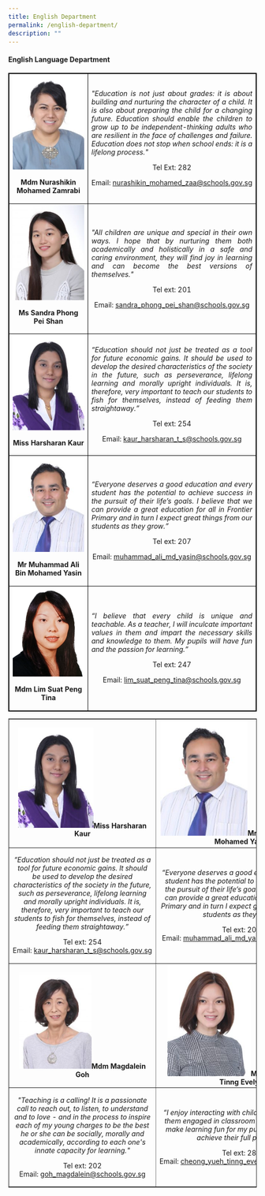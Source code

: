 ```yaml
---
title: English Department
permalink: /english-department/
description: ""
---
```

<h4><strong>English Language Department</strong></h4>
<table style="border-collapse: collapse; width: 100%; border:1px solid black;">
<tbody>
<tr>
<td style="text-align: center; border:1px solid black;">
<img style="width:100%;" src="/images/eng1.jpg">
<p><strong>Mdm Nurashikin Mohamed Zamrabi</strong></p>
</td>
<td style="width: 100%; text-align: justify; border:1px solid black;">
<p><em>"Education is not just about grades: it is about building and nurturing the character of a child. It is also about preparing the child for a changing future. Education should enable the children to grow up to be independent-thinking adults who are resilient in the face of challenges and failure. Education does not stop when school ends: it is a lifelong process."</em></p>
<p style="width: 100%; text-align: center;">Tel Ext: 282</p>
<p style="width: 100%; text-align: center;">Email:&nbsp;<a href="mailto:nurashikin_mohamed_zaa@schools.gov.sg">nurashikin_mohamed_zaa@schools.gov.sg</a></p>
</td>
</tr>
<tr>
<td style="width: 33.3333%; text-align: center; border:1px solid black;">
<img style="width: 100%;" src="/images/eng3.jpg">
<p><strong>Ms Sandra Phong Pei Shan</strong></p></td>
<td style="width: 50%; text-align: justify; border:1px solid black;">
<p><em>"All children are unique and special in their own ways. I hope that by nurturing them both academically and holistically in a safe and caring environment, they will find joy in learning and can become the best versions of themselves."</em></p>
<p style="width: 100%; text-align: center;">Tel ext: 201
</p><p style="width: 100%; text-align: center;">Email:&nbsp;<a href="mailto:sandra_phong_pei_shan@schools.gov.sg">sandra_phong_pei_shan@schools.gov.sg</a></p>
</td>
</tr>
<tr>
<td style="width: 33.3333%; text-align: center; border:1px solid black;">
<img style="width: 100%;" src="/images/eng4.jpg">
<p><strong>Miss Harsharan Kaur</strong></p>
</td>
<td style="width: 50%; text-align: justify; border:1px solid black;">
<p><em>“Education should not just be treated as a tool for future economic gains. It should be used to develop the desired characteristics of the society in the future, such as perseverance, lifelong learning and morally upright individuals. It is, therefore, very important to teach our students to fish for themselves, instead of feeding them straightaway.”</em></p>
<p style="width: 100%; text-align: center;">Tel ext: 254</p>
<p style="width: 100%; text-align: center;">Email:&nbsp;<a href="mailto:kaur_harsharan_t_s@schools.gov.sg">kaur_harsharan_t_s@schools.gov.sg</a></p>
</td>
</tr>
<tr>
<td style="width: 33.3333%; text-align: center; border:1px solid black;">
<img style="width: 100%;" src="/images/eng5.jpg">
<p><strong>Mr Muhammad Ali Bin Mohamed Yasin</strong></p>
</td>
<td style="width: 50%; text-align: justify; border:1px solid black;">
<p><em>“Everyone deserves a good education and every student has the potential to achieve success in the pursuit of their life’s goals. I believe that we can provide a great education for all in Frontier Primary and in turn I expect great things from our students as they grow.”</em></p>
<p style="width: 100%; text-align: center;">Tel ext: 207</p>
<p style="width: 100%; text-align: center;">Email:&nbsp;<a href="mailto:muhammad_ali_md_yasin@schools.gov.sg">muhammad_ali_md_yasin@schools.gov.sg</a></p>
</td>
</tr>
<tr>
<td style="width: 33.3333%; text-align: center; border:1px solid black;">
<img style="width: 100%;" src="/images/eng6.png" >
<p><strong>Mdm Lim Suat Peng Tina</strong></p>
</td>
<td style="width: 50%; text-align: justify; border:1px solid black;">
<p><em>“I believe that every child is unique and teachable. As a teacher, I will inculcate important values in them and impart the necessary skills and knowledge to them. My pupils will have fun and the passion for learning.”</em></p>
<p style="width: 100%; text-align: center;">Tel ext: 247</p>
<p style="width: 100%; text-align: center;">Email:&nbsp;<a href="mailto:lim_suat_peng_tina@schools.gov.sg">lim_suat_peng_tina@schools.gov.sg</a></p>
</td>
</tr>
</tbody>
</table>
<table border="1" style="border-collapse: collapse; width: 100%;">
<tbody>
<tr>
<td style="width: 33.3333%; text-align: center;"><img src="/images/eng4.jpg" style="width: 54%;"><strong>Miss Harsharan Kaur</strong></td>
<td style="width: 33.3333%; text-align: center;"><img src="/images/eng5.jpg" style="width: 53%;"><strong>Mr Muhammad Ali Bin Mohamed Yasin</strong></td>
<td style="width: 33.3333%; text-align: center;"><img src="/images/eng6.png" style="width: 60%;"><strong>Mdm Lim Suat Peng Tina</strong></td>
</tr>
<tr>
<td style="width: 33.3333%; text-align: center;">
<p><em>“Education should not just be treated as a tool for future economic gains. It should be used to develop the desired characteristics of the society in the future, such as perseverance, lifelong learning and morally upright individuals. It is, therefore, very important to teach our students to fish for themselves, instead of feeding them straightaway.”</em></p>
<p>Tel&nbsp;ext: 254<br>Email:&nbsp;<a href="mailto:kaur_harsharan_t_s@schools.gov.sg">kaur_harsharan_t_s@schools.gov.sg</a></p>
</td>
<td style="width: 33.3333%; text-align: center;">
<p><em>“Everyone deserves a good education and every student has the potential to achieve success in the pursuit of their life’s goals. I believe that we can provide a great education for all in Frontier Primary and in turn I expect great things from our students as they grow.”</em></p>
<p>Tel&nbsp;ext: 207<br>Email:&nbsp;<a href="mailto:muhammad_ali_md_yasin@schools.gov.sg">muhammad_ali_md_yasin@schools.gov.sg</a></p>
</td>
<td style="width: 33.3333%; text-align: center;">
<p><em>“I believe that every child is unique and teachable. As a teacher, I will inculcate important values in them and impart the necessary skills and knowledge to them. My pupils will have fun and the passion for learning.”</em></p>
<p>Tel ext: 247<br>Email:&nbsp;<a href="mailto:lim_suat_peng_tina@schools.gov.sg">lim_suat_peng_tina@schools.gov.sg</a></p>
</td>
</tr>
<tr>
<td style="width: 33.3333%; text-align: center;"><img src="/images/eng7.jpg" style="width: 52%;"><strong>Mdm Magdalein Goh</strong></td>
<td style="width: 33.3333%; text-align: center;"><img src="/images/eng8.jpg" style="width: 51%;"><strong>Mdm Cheong Yueh Tinng Evelyn</strong></td>
<td style="width: 33.3333%; text-align: center;">&nbsp;</td>
</tr>
<tr>
<td style="width: 33.3333%; text-align: center;">
<p><em>"Teaching is a calling! It is a passionate call to reach out, to listen, to understand and to love - and in the process to inspire each of my young charges to be the best he or she can be socially, morally and academically, according to each one's innate capacity for learning."</em></p>
<p>Tel&nbsp;ext: 202<br>Email:&nbsp;<a href="mailto:goh_magdalein@schools.gov.sg">goh_magdalein@schools.gov.sg</a></p>
</td>
<td style="width: 33.3333%; text-align: center;">
<p><em>“I enjoy interacting with children and love to see them engaged in classroom activities. I hope to make learning fun for my pupils and help them achieve their full potential.”</em></p>
<p>Tel&nbsp;ext: 283<br>Email:&nbsp;<a href="mailto:cheong_yueh_tinng_evelyn@schools.gov.sg">cheong_yueh_tinng_evelyn@schools.gov.sg</a></p>
</td>
<td style="width: 33.3333%; text-align: center;">&nbsp;</td>
</tr>
</tbody>
</table>
